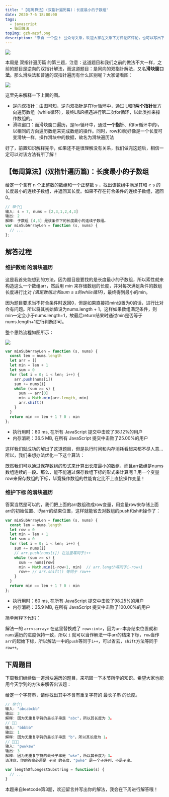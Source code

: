 ```yaml
---
title: "【每周算法】(双指针遍历篇)：长度最小的子数组"
date: 2020-7-6 18:00:00
tags:
  - javascript
  - 每周算法
topImg: gzh-mzsf.png
description: "来自 一个歪卜 公众号文章，欢迎大家在文章下方评论区评论，也可以写出下周题目的解题思路哦～"
---
```


![](https://static01.imgkr.com/temp/19d08d7dc7e54c848b4116752afe74d4.png)

本周是 双指针遍历篇 的第三题，注意：这道题目和我们之前的做法不大一样，之前的题目是逆向的双指针解法，而这道题目：是同向的双指针解法，又名**滑块窗口法**。那么滑块法和普通的双指针遍历有什么区别呢？大家请看图：

![](https://static01.imgkr.com/temp/093c0df0175249b3ac83ccd21cef64ba.png)

这里先来解释一下上面的图。

- 逆向双指针：由图可知，逆向双指针是在for循环中，通过 L和R**两个指针**反方向遍历数组（while循环），最终L和R相遇进行第二次for循环，以此类推来操作数组的。
- 滑块窗口：而滑块窗口遍历，是for循环中，通过**一个指针**、和for循环中的i，以相同的方向遍历数组来完成数组的操作。同时，row和i就好像是一个长度可变滑块一样，操作滑块中的数据，故名为滑块遍历法

好了，前置知识解释完毕，如果还不是很理解没有关系，我们做完这题后，相信一定可以对该方法有所了解！

## 【每周算法】(双指针遍历篇)：长度最小的子数组

给定一个含有 n 个正整数的数组和一个正整数 s ，找出该数组中满足其和 ≥ s 的长度最小的连续子数组，并返回其长度。如果不存在符合条件的连续子数组，返回 0。

```JavaScript
// 举个🌰
输入: s = 7, nums = [2,3,1,2,4,3]
输出: 2
解释: 子数组 [4,3] 是该条件下的长度最小的连续子数组。
var minSubArrayLen = function (s, nums) {
  // ...
};
```

## 解答过程

### 维护数组 的滑块遍历

这是我首先能想到的方法，因为题目是要找的是长度最小的子数组，所以索性就来构造这么一个数组arr，然后用 min 来存储数组的长度，并对每次满足条件的数组长度进行比对 _(满足数组之和sum ≥ s的while循环)_，最终得到最小的min。

因为题目要求当不符合条件时返回0，但是如果直接把min设置为0的话，进行比对会有问题。所以将其初始值设为nums.length + 1，这样如果数组满足条件，则min一定会小于nums.length+1，故最后return结果时通过min是否等于nums.length+1进行判断即可。

整个思路流程如图所示：

![](https://imgkr.cn-bj.ufileos.com/6ff23fea-3cc3-4a3a-9465-ec3cc4776099.gif)

```JavaScript
var minSubArrayLen = function (s, nums) {
  const len = nums.length
  let arr = []
  let min = len + 1
  let sum = 0
  for (let i = 0; i < len; i++) {
    arr.push(nums[i])
    sum += nums[i]
    while (sum >= s) {
      sum -= arr[0]
      min = Math.min(arr.length, min)
      arr.shift()
    }
  }
  return min == len + 1 ? 0 : min
};
```

- 执行用时：80 ms, 在所有 JavaScript 提交中击败了38.12%的用户
- 内存消耗：36.5 MB, 在所有 JavaScript 提交中击败了25.00%的用户

这样我们就成功的解出了这道题目，但是执行时间和内存消耗看起来都不尽人意...所以，我们来想办法优化一下这个算法：

既然我们可以通过保存数组的形式来计算出长度最小的数组，而且arr数组是nums数组连续的一段。那么，能不能通过保存数组下标的形式来计算呢？用一个变量row来保存数组的下标，毕竟操作数组的性能肯定比不上直接操作变量！

### 维护下标 的滑块遍历

答案当然是可以的，我们把上面的arr数组改成row变量，用变量row来存储上面arr的初始位置、i为arr的结束位置，这样就能省去对数组的push和shift操作了：

```JavaScript
var minSubArrayLen = function (s, nums) {
  const len = nums.length
  let row = 0
  let min = len + 1
  let sum = 0
  for (let i = 0; i < len; i++) {
    sum += nums[i]
    // arr.push(nums[i]) 在这里等同于i++
    while (sum >= s) {
      sum -= nums[row]
      min = Math.min(i-row+1, min)	// arr.length等同于i-row+1
      row++ // arr.shift() 等同于 row++
    }
  }
  return min == len + 1 ? 0 : min
};
```

- 执行用时：60 ms, 在所有 JavaScript 提交中击败了98.25%的用户
- 内存消耗：35.9 MB, 在所有 JavaScript 提交中击败了100.00%的用户

简单解释下代码：

解法一的 `arr<:array>` 在这里替换成了 `row<:int>`，因为`arr`本身结束位置就和`nums`遍历的进度保持一致，所以 `i` 就可以当作解法一中arr的结束下标，`row`当作`arr`的起始下标，所以解法一中的`push`等同于`i++`，可以省去，`shift`方法等同于`row++`。


## 下周题目

下周我们继续做一道滑块遍历的题目，来巩固一下本节所学的知识。希望大家也能用今天学到的方法来解答出该题：

给定一个字符串，请你找出其中不含有重复字符的 最长子串 的长度。

```JavaScript
// 举个🌰
输入: "abcabcbb"
输出: 3 
解释: 因为无重复字符的最长子串是 "abc"，所以其长度为 3。
// 🌰🌰
输入: "bbbbb"
输出: 1
解释: 因为无重复字符的最长子串是 "b"，所以其长度为 1。
// 🌰🌰🌰
输入: "pwwkew"
输出: 3
解释: 因为无重复字符的最长子串是 "wke"，所以其长度为 3。
请注意，你的答案必须是 子串 的长度，"pwke" 是一个子序列，不是子串。

var lengthOfLongestSubstring = function(s) {
  // ...
}
```

本题来自leetcode第3题，欢迎留言并写出你的解法，我会在下周进行解答哦！